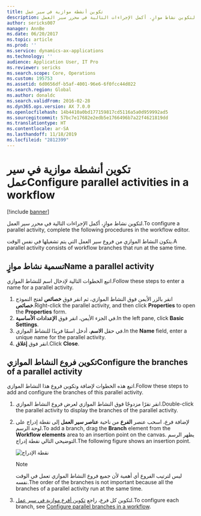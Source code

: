```yaml
---
title: تكوين أنشطة موازية في سير عمل
description: لتكوين نشاط موازٍ، أكمل الإجراءات التالية في محرر سير العمل.
author: sericks007
manager: AnnBe
ms.date: 06/20/2017
ms.topic: article
ms.prod: ''
ms.service: dynamics-ax-applications
ms.technology: ''
audience: Application User, IT Pro
ms.reviewer: sericks
ms.search.scope: Core, Operations
ms.custom: 195753
ms.assetid: 6d0656df-b5af-4001-96e6-6f0fcc44d022
ms.search.region: Global
ms.author: donaldc
ms.search.validFrom: 2016-02-28
ms.dyn365.ops.version: AX 7.0.0
ms.openlocfilehash: 14b4410a0bd177159817cd5116a5a0d959992ad5
ms.sourcegitcommit: 57bc7e17682e2edb5e1766496b7a22f4621819dd
ms.translationtype: HT
ms.contentlocale: ar-SA
ms.lasthandoff: 11/18/2019
ms.locfileid: "2812399"
---
```

# <a name="configure-parallel-activities-in-a-workflow"></a><span data-ttu-id="09011-103">تكوين أنشطة موازية في سير عمل</span><span class="sxs-lookup"><span data-stu-id="09011-103">Configure parallel activities in a workflow</span></span>

[!include [banner](../includes/banner.md)]

<span data-ttu-id="09011-104">لتكوين نشاط موازٍ، أكمل الإجراءات التالية في محرر سير العمل.</span><span class="sxs-lookup"><span data-stu-id="09011-104">To configure a parallel activity, complete the following procedures in the workflow editor.</span></span>

<span data-ttu-id="09011-105">يتكون النشاط الموازي من فروع سير العمل التي يتم تشغيلها في نفس الوقت.</span><span class="sxs-lookup"><span data-stu-id="09011-105">A parallel activity consists of workflow branches that run at the same time.</span></span>

## <a name="name-a-parallel-activity"></a><span data-ttu-id="09011-106">تسمية نشاط موازٍ</span><span class="sxs-lookup"><span data-stu-id="09011-106">Name a parallel activity</span></span>

<span data-ttu-id="09011-107">اتبع الخطوات التالية لإدخال اسم للنشاط الموازي.</span><span class="sxs-lookup"><span data-stu-id="09011-107">Follow these steps to enter a name for a parallel activity.</span></span>

1. <span data-ttu-id="09011-108">انقر بالزر الأيمن فوق النشاط الموازي، ثم انقر فوق **خصائص** لفتح النموذج **خصائص**.</span><span class="sxs-lookup"><span data-stu-id="09011-108">Right-click the parallel activity, and then click **Properties** to open the **Properties** form.</span></span>
2. <span data-ttu-id="09011-109">في الجزء الأيمن، انقر فوق **الإعدادات الأساسية‬**.</span><span class="sxs-lookup"><span data-stu-id="09011-109">In the left pane, click **Basic Settings**.</span></span>
3. <span data-ttu-id="09011-110">في حقل **الاسم**، أدخل اسمًا فريدًا للنشاط الموازي.</span><span class="sxs-lookup"><span data-stu-id="09011-110">In the **Name** field, enter a unique name for the parallel activity.</span></span>
4. <span data-ttu-id="09011-111">انقر فوق **إغلاق**.</span><span class="sxs-lookup"><span data-stu-id="09011-111">Click **Close**.</span></span>

## <a name="configure-the-branches-of-a-parallel-activity"></a><span data-ttu-id="09011-112">تكوين فروع النشاط الموازي</span><span class="sxs-lookup"><span data-stu-id="09011-112">Configure the branches of a parallel activity</span></span>

<span data-ttu-id="09011-113">اتبع هذه الخطوات لإضافة وتكوين فروع هذا النشاط الموازي.</span><span class="sxs-lookup"><span data-stu-id="09011-113">Follow these steps to add and configure the branches of this parallel activity.</span></span>

1. <span data-ttu-id="09011-114">انقر نقرًا مزدوجًا فوق النشاط الموازي لعرض فروع النشاط الموازي.</span><span class="sxs-lookup"><span data-stu-id="09011-114">Double-click the parallel activity to display the branches of the parallel activity.</span></span>
2. <span data-ttu-id="09011-115">لإضافة فرع، اسحب عنصر **الفرع** من ناحية **عناصر سير العمل** إلى نقطة إدراج على لوحة الرسم.</span><span class="sxs-lookup"><span data-stu-id="09011-115">To add a branch, drag the **Branch** element from the **Workflow elements** area to an insertion point on the canvas.</span></span> <span data-ttu-id="09011-116">يظهر الرسم التوضيحي التالي نقطة إدراج.</span><span class="sxs-lookup"><span data-stu-id="09011-116">The following figure shows an insertion point.</span></span>

    ![نقطة الإدراج](./media/workflow_insertionpoint.gif)

    > [!NOTE]
    > <span data-ttu-id="09011-118">ليس لترتيب الفروع أي أهمية لأن جميع فروع النشاط الموازي تعمل في الوقت نفسه.</span><span class="sxs-lookup"><span data-stu-id="09011-118">The order of the branches is not important because all the branches of a parallel activity run at the same time.</span></span>

3. <span data-ttu-id="09011-119">لتكوين كل فرع، راجع [تكوين أفرع موازية في سير عمل](configure-parallel-branch-workflow.md).</span><span class="sxs-lookup"><span data-stu-id="09011-119">To configure each branch, see [Configure parallel branches in a workflow](configure-parallel-branch-workflow.md).</span></span>
